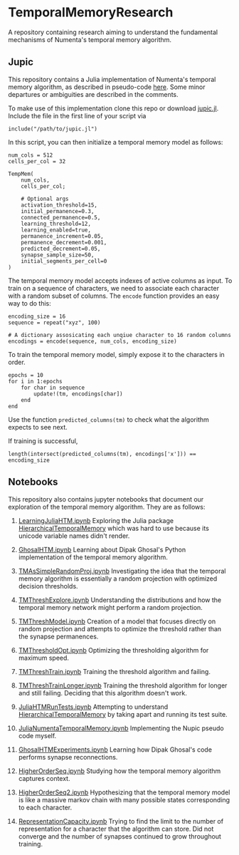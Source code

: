 # TemporalMemoryResearch

A repository containing research aiming to understand the fundamental mechanisms of Numenta's temporal memory algorithm.

## Jupic

This repository contains a Julia implementation of Numenta's temporal memory algorithm, as described in pseudo-code [here](https://numenta.com/assets/pdf/temporal-memory-algorithm/Temporal-Memory-Algorithm-Details.pdf). Some minor departures or ambiguities are described in the comments.

To make use of this implementation clone this repo or download [jupic.jl](Scripts/jupic.jl). Include the file in the first line of your script via

```
include("/path/to/jupic.jl")
```

In this script, you can then initialize a temporal memory model as follows:
```
num_cols = 512
cells_per_col = 32

TempMem(
    num_cols,
    cells_per_col;

    # Optional args
    activation_threshold=15,
    initial_permanence=0.3,
    connected_permanence=0.5,
    learning_threshold=12,
    learning_enabled=true,
    permanence_increment=0.05,
    permanence_decrement=0.001,
    predicted_decrement=0.05,
    synapse_sample_size=50,
    initial_segments_per_cell=0
)
```

The temporal memory model accepts indexes of active columns as input. To train on a sequence of characters, we need to associate each character with a random subset of columns. The `encode` function provides an easy way to do this:

```
encoding_size = 16
sequence = repeat("xyz", 100)

# A dictionary assosicating each unqiue character to 16 random columns
encodings = encode(sequence, num_cols, encoding_size)
```

To train the temporal memory model, simply expose it to the characters in order.

```
epochs = 10
for i in 1:epochs
    for char in sequence
        update!(tm, encodings[char])
    end
end
```

Use the function `predicted_columns(tm)` to check what the algorithm expects to see next.

If training is successful,
```
length(intersect(predicted_columns(tm), encodings['x'])) == encoding_size
```

## Notebooks

This repository also contains jupyter notebooks that document our exploration of the temporal memory algorithm. They are as follows:

1. [LearningJuliaHTM.ipynb](Notebooks/LearningJuliaHTM.ipynb) Exploring the Julia package [HierarchicalTemporalMemory](https://github.com/Oblynx/HierarchicalTemporalMemory.jl) which was hard to use because its unicode variable names didn't render.
1. [GhosalHTM.ipynb](Notebooks/GhosalHTM.ipynb) Learning about Dipak Ghosal's Python implementation of the temporal memory algorithm.
1. [TMAsSimpleRandomProj.ipynb](Notebooks/TMAsSimpleRandomProj.ipynb) Investigating the idea that the temporal memory algorithm is essentially a random projection with optimized decision thresholds.
1. [TMThreshExplore.ipynb](Notebooks/TMThreshExplore.ipynb) Understanding the distributions and how the temporal memory network might perform a random projection.
1. [TMThreshModel.ipynb](Notebooks/TMThreshModel.ipynb) Creation of a model that focuses directly on random projection and attempts to optimize the threshold rather than the synapse permanences.
1. [TMThresholdOpt.ipynb](Notebooks/TMThresholdOpt.ipynb) Optimizing the thresholding algorithm for maximum speed.
1. [TMThreshTrain.ipynb](Notebooks/TMThreshTrain.ipynb) Training the threshold algorithm and failing.
1. [TMThreshTrainLonger.ipynb](Notebooks/TMThreshTrainLonger.ipynb) Training the threshold algorithm for longer and still failing. Deciding that this algorithm doesn't work.
1. [JuliaHTMRunTests.ipynb](Notebooks/JuliaHTMRunTests.ipynb) Attempting to understand [HierarchicalTemporalMemory](https://github.com/Oblynx/HierarchicalTemporalMemory.jl) by taking apart and running its test suite. 

1. [JuliaNumentaTemporalMemory.ipynb](Notebooks/JuliaNumentaTemporalMemory.ipynb) Implementing the Nupic pseudo code myself.
1. [GhosalHTMExperiments.ipynb](Notebooks/GhosalHTMExperiments.ipynb) Learning how Dipak Ghosal's code performs synapse reconnections.
1. [HigherOrderSeq.ipynb](Notebooks/HigherOrderSeq.ipynb) Studying how the temporal memory algorithm captures context.
1. [HigherOrderSeq2.ipynb](Notebooks/HigherOrderSeq2.ipynb) Hypothesizing that the temporal memory model is like a massive markov chain with many possible states corresponding to each character.
1. [RepresentationCapacity.ipynb](Notebooks/RepresentationCapacity.ipynb) Trying to find the limit to the number of representation for a character that the algorithm can store. Did not converge and the number of synapses continued to grow throughout training.
